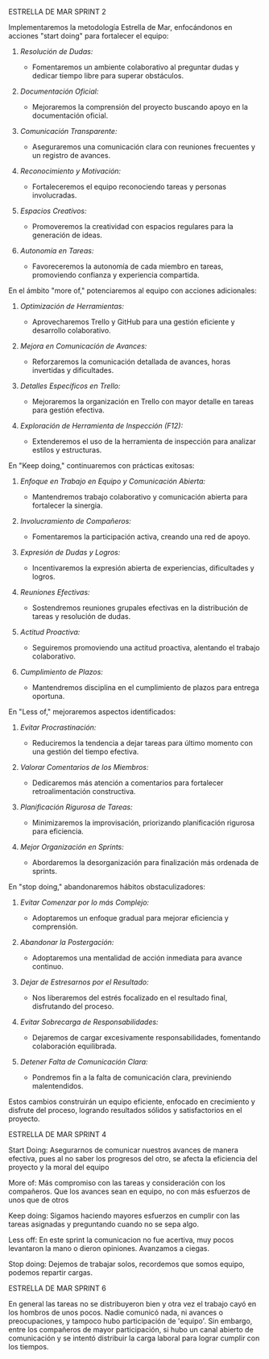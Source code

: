ESTRELLA DE MAR SPRINT 2

Implementaremos la metodología Estrella de Mar, enfocándonos en acciones "start doing" para fortalecer el equipo:

1. *Resolución de Dudas:*
   - Fomentaremos un ambiente colaborativo al preguntar dudas y dedicar tiempo libre para superar obstáculos.

2. *Documentación Oficial:*
   - Mejoraremos la comprensión del proyecto buscando apoyo en la documentación oficial.

3. *Comunicación Transparente:*
   - Aseguraremos una comunicación clara con reuniones frecuentes y un registro de avances.

4. *Reconocimiento y Motivación:*
   - Fortaleceremos el equipo reconociendo tareas y personas involucradas.

5. *Espacios Creativos:*
   - Promoveremos la creatividad con espacios regulares para la generación de ideas.

6. *Autonomía en Tareas:*
   - Favoreceremos la autonomía de cada miembro en tareas, promoviendo confianza y experiencia compartida.

En el ámbito "more of," potenciaremos al equipo con acciones adicionales:

1. *Optimización de Herramientas:*
   - Aprovecharemos Trello y GitHub para una gestión eficiente y desarrollo colaborativo.

2. *Mejora en Comunicación de Avances:*
   - Reforzaremos la comunicación detallada de avances, horas invertidas y dificultades.

3. *Detalles Específicos en Trello:*
   - Mejoraremos la organización en Trello con mayor detalle en tareas para gestión efectiva.

4. *Exploración de Herramienta de Inspección (F12):*
   - Extenderemos el uso de la herramienta de inspección para analizar estilos y estructuras.

En "Keep doing," continuaremos con prácticas exitosas:

1. *Enfoque en Trabajo en Equipo y Comunicación Abierta:*
   - Mantendremos trabajo colaborativo y comunicación abierta para fortalecer la sinergia.

2. *Involucramiento de Compañeros:*
   - Fomentaremos la participación activa, creando una red de apoyo.

3. *Expresión de Dudas y Logros:*
   - Incentivaremos la expresión abierta de experiencias, dificultades y logros.

4. *Reuniones Efectivas:*
   - Sostendremos reuniones grupales efectivas en la distribución de tareas y resolución de dudas.

5. *Actitud Proactiva:*
   - Seguiremos promoviendo una actitud proactiva, alentando el trabajo colaborativo.

6. *Cumplimiento de Plazos:*
   - Mantendremos disciplina en el cumplimiento de plazos para entrega oportuna.

En "Less of," mejoraremos aspectos identificados:

1. *Evitar Procrastinación:*
   - Reduciremos la tendencia a dejar tareas para último momento con una gestión del tiempo efectiva.

2. *Valorar Comentarios de los Miembros:*
   - Dedicaremos más atención a comentarios para fortalecer retroalimentación constructiva.

3. *Planificación Rigurosa de Tareas:*
   - Minimizaremos la improvisación, priorizando planificación rigurosa para eficiencia.

4. *Mejor Organización en Sprints:*
   - Abordaremos la desorganización para finalización más ordenada de sprints.

En "stop doing," abandonaremos hábitos obstaculizadores:

1. *Evitar Comenzar por lo más Complejo:*
   - Adoptaremos un enfoque gradual para mejorar eficiencia y comprensión.

2. *Abandonar la Postergación:*
   - Adoptaremos una mentalidad de acción inmediata para avance continuo.

3. *Dejar de Estresarnos por el Resultado:*
   - Nos liberaremos del estrés focalizado en el resultado final, disfrutando del proceso.

4. *Evitar Sobrecarga de Responsabilidades:*
   - Dejaremos de cargar excesivamente responsabilidades, fomentando colaboración equilibrada.

5. *Detener Falta de Comunicación Clara:*
   - Pondremos fin a la falta de comunicación clara, previniendo malentendidos.

Estos cambios construirán un equipo eficiente, enfocado en crecimiento y disfrute del proceso, logrando resultados sólidos y satisfactorios en el proyecto.


ESTRELLA DE MAR SPRINT 4

Start Doing: Asegurarnos de comunicar nuestros avances de manera efectiva, pues al no saber los progresos del otro, se afecta la eficiencia del proyecto y la moral del equipo

More of: Más compromiso con las tareas y consideración con los compañeros. Que los avances sean en equipo, no con más esfuerzos de unos que de otros

Keep doing: Sigamos haciendo mayores esfuerzos en cumplir con las tareas asignadas y preguntando cuando no se sepa algo.

Less off: En este sprint la comunicacion no fue acertiva, muy pocos levantaron la mano o dieron opiniones. Avanzamos a ciegas.

Stop doing: Dejemos de trabajar solos, recordemos que somos equipo, podemos repartir cargas.

ESTRELLA DE MAR SPRINT 6

En general las tareas no se distribuyeron bien y otra vez el trabajo cayó en los hombros de unos pocos. Nadie comunicó nada, ni avances o preocupaciones, y tampoco hubo participación de 'equipo'. Sin embargo, entre los compañeros de mayor participación, si hubo un canal abierto de comunicación y se intentó distribuir la carga laboral para lograr cumplir con los tiempos.